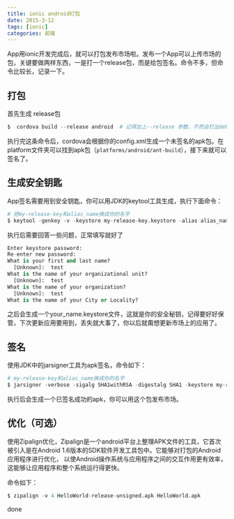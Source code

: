 ```yaml
---
title: ionic android打包
date: 2015-3-12
tags: [ionic]
categories: 前端
---
```




App用ionic开发完成后，就可以打包发布市场啦。发布一个App可以上传市场的包，关键要做两样东西，一是打一个release包，而是给包签名。命令不多，但命令比较长，记录一下。
<!-- more-->

## 打包

首先生成 release包

``` python
$  cordova build --release android  # 记得加上--release 参数，不然会打出debug包
```

执行完这条命令后，cordova会根据你的config.xml生成一个未签名的apk包。在platform文件夹可以找到apk包（<code>platforms/android/ant-build</code>），接下来就可以签名了。

## 生成安全钥匙

App签名需要用到安全钥匙，你可以用JDK的keytool工具生成，执行下面命令：

``` python
# 把my-release-key和alias_name换成你的名字
$ keytool -genkey -v -keystore my-release-key.keystore -alias alias_name -keyalg RSA -keysize 2048 -validity 10000
```

执行后需要回答一些问题，正常填写就好了

``` python
Enter keystore password:
Re-enter new password:
What is your first and last name?
  [Unknown]:  test
What is the name of your organizational unit?
  [Unknown]:  test
What is the name of your organization?
  [Unknown]:  test
What is the name of your City or Locality?

```

之后会生成一个your_name.keystore文件，这就是你的安全秘钥，记得要好好保管，下次更新应用要用到，丢失就大事了，你以后就甭想更新市场上的应用了。

## 签名

使用JDK中的jarsigner工具为apk签名，命令如下：

``` python
# my-release-key和alias_name换成你的名字
$ jarsigner -verbose -sigalg SHA1withRSA -digestalg SHA1 -keystore my-release-key.keystore HelloWorld-release-unsigned.apk alias_name
```

执行后会生成一个已签名成功的apk，你可以用这个包发布市场。

## 优化（可选）

使用Zipalign优化，Zipalign是一个android平台上整理APK文件的工具，它首次被引入是在Android 1.6版本的SDK软件开发工具包中。它能够对打包的Android应用程序进行优化， 以使Android操作系统与应用程序之间的交互作用更有效率，这能够让应用程序和整个系统运行得更快。

命令如下：

``` python
$ zipalign -v 4 HelloWorld-release-unsigned.apk HelloWorld.apk
```

done
